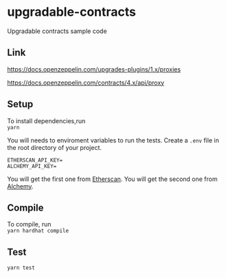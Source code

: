 # upgradable-contracts

Upgradable contracts sample code

## Link

https://docs.openzeppelin.com/upgrades-plugins/1.x/proxies

https://docs.openzeppelin.com/contracts/4.x/api/proxy

## Setup

To install dependencies,run  
`yarn`

You will needs to enviroment variables to run the tests.
Create a `.env` file in the root directory of your project.

```
ETHERSCAN_API_KEY=
ALCHEMY_API_KEY=
```

You will get the first one from [Etherscan](https://etherscan.io/).
You will get the second one from [Alchemy](https://dashboard.alchemyapi.io/).

## Compile

To compile, run  
`yarn hardhat compile`

## Test

`yarn test`
